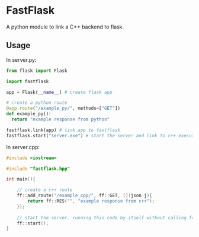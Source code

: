 # FastFlask
A python module to link a C++ backend to flask.

## Usage

In server.py:

```py
from flask import Flask

import fastflask

app = Flask(__name__) # create flask app

# create a python route
@app.route("/example_py/", methods=["GET"])
def example_py():
  return "example response from python"

fastflask.link(app) # link app to fastflask
fastflask.start("server.exe") # start the server and link to c++ executable
```

In server.cpp:

```cpp
#include <iostream>

#include "fastflask.hpp"

int main(){

    // create a c++ route
    ff::add_route("/example_cpp/", ff::GET, [](json j){
        return ff::RES("", "example response from c++");
    });
    
    // start the server. running this code by itself without calling from python does nothing.
    ff::start();
}
```

